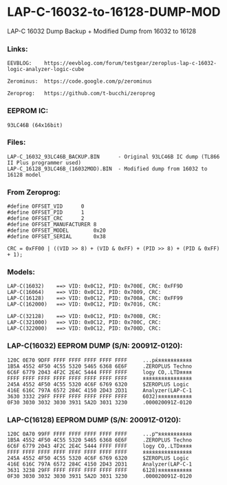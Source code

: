 # LAP-C-16032-to-16128-DUMP-MOD
LAP-C 16032 Dump Backup + Modified Dump from 16032 to 16128

### Links: 

	EEVBLOG: 	https://eevblog.com/forum/testgear/zeroplus-lap-c-16032-logic-analyzer-logic-cube

	Zerominus: 	https://code.google.com/p/zerominus

	Zeroprog:	https://github.com/t-bucchi/zeroprog
	
### EEPROM IC:
	93LC46B (64x16bit)

### Files:
	LAP-C_16032_93LC46B_BACKUP.BIN 		- Original 93LC46B IC dump (TL866 II Plus programmer used)
	LAP-C_16128_93LC46B_(16032MOD).BIN 	- Modified dump from 16032 to 16128 model

### From  Zeroprog:
  
	#define OFFSET_VID		0
	#define OFFSET_PID		1
	#define OFFSET_CRC		2
	#define OFFSET_MANUFACTURER	8
	#define OFFSET_MODEL		0x20
	#define OFFSET_SERIAL		0x38
	
	CRC = 0xFF00 | ((VID >> 8) + (VID & 0xFF) + (PID >> 8) + (PID & 0xFF) + 1);
	
### Models:

	LAP-C(16032)	==>	VID: 0x0C12, PID: 0x700E, CRC: 0xFF9D
	LAP-C(16064)	==>	VID: 0x0C12, PID: 0x7009, CRC:
	LAP-C(16128)	==>	VID: 0x0C12, PID: 0x700A, CRC: 0xFF99
	LAP-C(162000)	==>	VID: 0x0C12, PID: 0x7016, CRC:

	LAP-C(32128)	==>	VID: 0x0C12, PID: 0x700B, CRC:
	LAP-C(321000)	==>	VID: 0x0C12, PID: 0x700C, CRC:
	LAP-C(322000)	==>	VID: 0x0C12, PID: 0x700D, CRC:
  
  
### LAP-C(16032) EEPROM DUMP (S/N: 20091Z-0120):
  
	120C 0E70 9DFF FFFF FFFF FFFF FFFF FFFF		...pќяяяяяяяяяяя
	1B5A 4552 4F50 4C55 5320 5465 6368 6E6F		.ZEROPLUS Techno
	6C6F 6779 2043 4F2C 2E4C 5444 FFFF FFFF		logy CO,.LTDяяяя
	FFFF FFFF FFFF FFFF FFFF FFFF FFFF FFFF		яяяяяяяяяяяяяяяя
	245A 4552 4F50 4C55 5320 4C6F 6769 6320		$ZEROPLUS Logic 
	416E 616C 797A 6572 284C 4150 2D43 2D31		Analyzer(LAP-C-1
	3630 3332 29FF FFFF FFFF FFFF FFFF FFFF		6032)яяяяяяяяяяя
	0F30 3030 3032 3030 3931 5A2D 3031 3230		.000020091Z-0120
  
  
### LAP-C(16128) EEPROM DUMP (S/N: 20091Z-0120):

	120C 0A70 99FF FFFF FFFF FFFF FFFF FFFF		...p™яяяяяяяяяяя
	1B5A 4552 4F50 4C55 5320 5465 6368 6E6F		.ZEROPLUS Techno
	6C6F 6779 2043 4F2C 2E4C 5444 FFFF FFFF		logy CO,.LTDяяяя
	FFFF FFFF FFFF FFFF FFFF FFFF FFFF FFFF		яяяяяяяяяяяяяяяя
	245A 4552 4F50 4C55 5320 4C6F 6769 6320		$ZEROPLUS Logic 
	416E 616C 797A 6572 284C 4150 2D43 2D31		Analyzer(LAP-C-1
	3631 3238 29FF FFFF FFFF FFFF FFFF FFFF		6128)яяяяяяяяяяя
	0F30 3030 3032 3030 3931 5A2D 3031 3230		.000020091Z-0120

